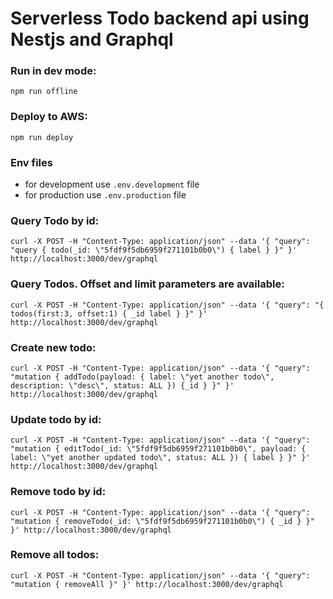 # Serverless Todo backend api using Nestjs and Graphql

### Run in dev mode:
```shell
npm run offline
```

### Deploy to AWS:
```shell
npm run deploy
```

### Env files
* for development use `.env.development` file
* for production use `.env.production` file

### Query Todo by id:
```shell
curl -X POST -H "Content-Type: application/json" --data '{ "query": "query { todo(_id: \"5fdf9f5db6959f271101b0b0\") { label } }" }' http://localhost:3000/dev/graphql
```

### Query Todos. Offset and limit parameters are available:
```shell
curl -X POST -H "Content-Type: application/json" --data '{ "query": "{ todos(first:3, offset:1) { _id label } }" }' http://localhost:3000/dev/graphql
```

### Create new todo:
```shell
curl -X POST -H "Content-Type: application/json" --data '{ "query": "mutation { addTodo(payload: { label: \"yet another todo\", description: \"desc\", status: ALL }) {_id } }" }' http://localhost:3000/dev/graphql
```

### Update todo by id:
```shell
curl -X POST -H "Content-Type: application/json" --data '{ "query": "mutation { editTodo(_id: \"5fdf9f5db6959f271101b0b0\", payload: { label: \"yet another updated todo\", status: ALL }) { label } }" }' http://localhost:3000/dev/graphql
```

### Remove todo by id:
```shell
curl -X POST -H "Content-Type: application/json" --data '{ "query": "mutation { removeTodo(_id: \"5fdf9f5db6959f271101b0b0\") { _id } }" }' http://localhost:3000/dev/graphql
```

### Remove all todos:
```shell
curl -X POST -H "Content-Type: application/json" --data '{ "query": "mutation { removeAll }" }' http://localhost:3000/dev/graphql
```